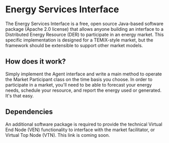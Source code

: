 # Energy Services Interface

The Energy Services Interface is a free, open source Java-based software package (Apache 2.0 license) that allows anyone
building an interface to a Distributed Energy Resource (DER) to participate in an energy market.  This specific 
implementation is designed for a TEMiX-style market, but the framework should be extensible to support other 
market models.

## How does it work?
Simply implement the Agent interface and write a main method to operate the Market Participant class on the time basis you 
choose.  In order to participate in a market, you'll need to be able to forecast your energy needs,
schedule your resource, and report the energy used or generated.  It's that easy.

## Dependencies
An additional software package is required to provide the technical Virtual End Node (VEN) functionality to interface with the
market facilitator, or Virtual Top Node (VTN).  This link is coming soon.



